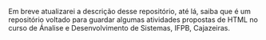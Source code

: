 Em breve atualizarei a descrição desse repositório, até lá, saiba que é um repositório voltado para guardar algumas atividades propostas de HTML no curso de Ánalise e Desenvolvimento de Sistemas, IFPB, Cajazeiras.
